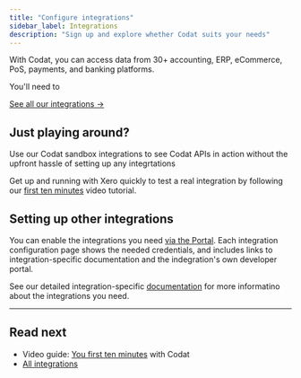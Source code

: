 ```yaml
---
title: "Configure integrations"
sidebar_label: Integrations
description: "Sign up and explore whether Codat suits your needs"
---
```


With Codat, you can access data from 30+ accounting, ERP, eCommerce, PoS, payments, and banking platforms.

You'll need to 

[See all our integrations →](/integrations/all-integrations)

## Just playing around?

Use our Codat sandbox integrations to see Codat APIs in action without the upfront hassle of setting up any integrtations

Get up and running with Xero quickly to test a real integration by following our [first ten minutes](/introduction/first-ten-minutes) video tutorial.

## Setting up other integrations

You can enable the integrations you need [via the Portal](https://app.codat.io/settings). Each integration configuration page shows the needed credentials, and includes links to integration-specific documentation and the indegration's own developer portal.

See our detailed integration-specific [documentation](/integrations/all-integrations) for more informatino about the integrations you need.

---

## Read next

- Video guide: [You first ten minutes](/introduction/first-ten-minutes) with Codat
- [All integrations](/integrations/all-integrations)